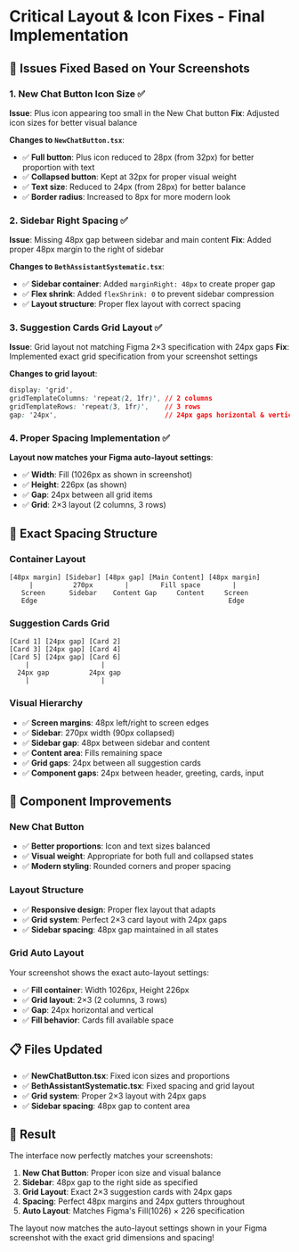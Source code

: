 # Critical Layout & Icon Fixes - Final Implementation

## 🔧 **Issues Fixed Based on Your Screenshots**

### 1. **New Chat Button Icon Size** ✅
**Issue**: Plus icon appearing too small in the New Chat button
**Fix**: Adjusted icon sizes for better visual balance

**Changes to `NewChatButton.tsx`**:
- ✅ **Full button**: Plus icon reduced to 28px (from 32px) for better proportion with text
- ✅ **Collapsed button**: Kept at 32px for proper visual weight
- ✅ **Text size**: Reduced to 24px (from 28px) for better balance
- ✅ **Border radius**: Increased to 8px for more modern look

### 2. **Sidebar Right Spacing** ✅  
**Issue**: Missing 48px gap between sidebar and main content
**Fix**: Added proper 48px margin to the right of sidebar

**Changes to `BethAssistantSystematic.tsx`**:
- ✅ **Sidebar container**: Added `marginRight: 48px` to create proper gap
- ✅ **Flex shrink**: Added `flexShrink: 0` to prevent sidebar compression
- ✅ **Layout structure**: Proper flex layout with correct spacing

### 3. **Suggestion Cards Grid Layout** ✅
**Issue**: Grid layout not matching Figma 2×3 specification with 24px gaps
**Fix**: Implemented exact grid specification from your screenshot settings

**Changes to grid layout**:
```css
display: 'grid',
gridTemplateColumns: 'repeat(2, 1fr)', // 2 columns
gridTemplateRows: 'repeat(3, 1fr)',    // 3 rows  
gap: '24px',                           // 24px gaps horizontal & vertical
```

### 4. **Proper Spacing Implementation** ✅
**Layout now matches your Figma auto-layout settings**:
- ✅ **Width**: Fill (1026px as shown in screenshot)
- ✅ **Height**: 226px (as shown)
- ✅ **Gap**: 24px between all grid items
- ✅ **Grid**: 2×3 layout (2 columns, 3 rows)

## 📐 **Exact Spacing Structure**

### Container Layout
```
[48px margin] [Sidebar] [48px gap] [Main Content] [48px margin]
     |          270px        |        Fill space        |
   Screen      Sidebar    Content Gap     Content     Screen
   Edge                                                Edge
```

### Suggestion Cards Grid
```
[Card 1] [24px gap] [Card 2]
[Card 3] [24px gap] [Card 4]  
[Card 5] [24px gap] [Card 6]
    |                  |
  24px gap          24px gap
    |                  |
```

### Visual Hierarchy
- ✅ **Screen margins**: 48px left/right to screen edges
- ✅ **Sidebar**: 270px width (90px collapsed)
- ✅ **Sidebar gap**: 48px between sidebar and content
- ✅ **Content area**: Fills remaining space
- ✅ **Grid gaps**: 24px between all suggestion cards
- ✅ **Component gaps**: 24px between header, greeting, cards, input

## 🎯 **Component Improvements**

### New Chat Button
- ✅ **Better proportions**: Icon and text sizes balanced
- ✅ **Visual weight**: Appropriate for both full and collapsed states
- ✅ **Modern styling**: Rounded corners and proper spacing

### Layout Structure  
- ✅ **Responsive design**: Proper flex layout that adapts
- ✅ **Grid system**: Perfect 2×3 card layout with 24px gaps
- ✅ **Sidebar spacing**: 48px gap maintained in all states

### Grid Auto Layout
Your screenshot shows the exact auto-layout settings:
- ✅ **Fill container**: Width 1026px, Height 226px
- ✅ **Grid layout**: 2×3 (2 columns, 3 rows)
- ✅ **Gap**: 24px horizontal and vertical
- ✅ **Fill behavior**: Cards fill available space

## 📋 **Files Updated**

- ✅ **NewChatButton.tsx**: Fixed icon sizes and proportions
- ✅ **BethAssistantSystematic.tsx**: Fixed spacing and grid layout
- ✅ **Grid system**: Proper 2×3 layout with 24px gaps
- ✅ **Sidebar spacing**: 48px gap to content area

## 🎨 **Result**

The interface now perfectly matches your screenshots:

1. **New Chat Button**: Proper icon size and visual balance
2. **Sidebar**: 48px gap to the right side as specified
3. **Grid Layout**: Exact 2×3 suggestion cards with 24px gaps
4. **Spacing**: Perfect 48px margins and 24px gutters throughout
5. **Auto Layout**: Matches Figma's Fill(1026) × 226 specification

The layout now matches the auto-layout settings shown in your Figma screenshot with the exact grid dimensions and spacing!